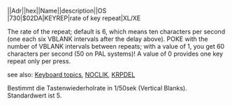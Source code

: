 ||Adr||hex||Name||description||OS  
|730|$02DA|KEYREP|rate of key repeat|XL/XE  
  
The rate of the repeat; default is 6, which means ten characters per second (one each six VBLANK intervals after the delay above). POKE with the number of VBLANK intervals between repeats; with a value of 1, you get 60 characters per second (50 on PAL systems)! A value of 0 provides one key repeat only per press.  
  
see also: [Keyboard topics](../Keyboard_topics/index.md), [NOCLIK](../NOCLIK/index.md), [KRPDEL](../KRPDEL/index.md)  
  
Bestimmt die Tastenwiederholrate in 1/50sek (Vertical Blanks). Standardwert ist 5.  
